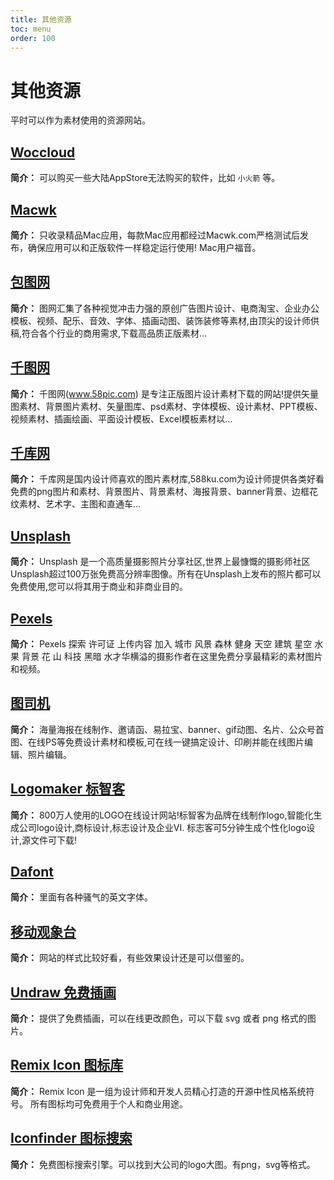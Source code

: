 ```yaml
---
title: 其他资源
toc: menu
order: 100
---
```


# 其他资源

平时可以作为素材使用的资源网站。

## [Woccloud](https://shop.woccloud.net/)

**简介：** 可以购买一些大陆AppStore无法购买的软件，比如 `小火箭` 等。

## [Macwk](https://macwk.com/)

**简介：** 只收录精品Mac应用，每款Mac应用都经过Macwk.com严格测试后发布，确保应用可以和正版软件一样稳定运行使用! Mac用户福音。

## [包图网](https://ibaotu.com/)

**简介：** 图网汇集了各种视觉冲击力强的原创广告图片设计、电商淘宝、企业办公模板、视频、配乐、音效、字体、插画动图、装饰装修等素材,由顶尖的设计师供稿,符合各个行业的商用需求,下载高品质正版素材...

## [千图网](https://www.58pic.com/)

**简介：** 千图网(www.58pic.com) 是专注正版图片设计素材下载的网站!提供矢量图素材、背景图片素材、矢量图库、psd素材、字体模板、设计素材、PPT模板、视频素材、插画绘画、平面设计模板、Excel模板素材以...

## [千库网](https://588ku.com/)

**简介：** 千库网是国内设计师喜欢的图片素材库,588ku.com为设计师提供各类好看免费的png图片和素材、背景图片、背景素材、海报背景、banner背景、边框花纹素材、艺术字、主图和直通车...

## [Unsplash](https://unsplash.com/)

**简介：** Unsplash 是一个高质量摄影照片分享社区,世界上最慷慨的摄影师社区Unsplash超过100万张免费高分辨率图像。所有在Unsplash上发布的照片都可以免费使用,您可以将其用于商业和非商业目的。

## [Pexels](https://www.pexels.com/zh-cn/)

**简介：** Pexels 探索 许可证 上传内容 加入 城市 风景 森林 健身 天空 建筑 星空 水果 背景 花 山 科技 黑暗 水才华横溢的摄影作者在这里免费分享最精彩的素材图片和视频。

## [图司机](https://www.tusij.com/)

**简介：** 海量海报在线制作、邀请函、易拉宝、banner、gif动图、名片、公众号首图、在线PS等免费设计素材和模板,可在线一键搞定设计、印刷并能在线图片编辑、照片编辑。

## [Logomaker 标智客](https://www.logomaker.com.cn/)

**简介：** 800万人使用的LOGO在线设计网站!标智客为品牌在线制作logo,智能化生成公司logo设计,商标设计,标志设计及企业VI. 标志客可5分钟生成个性化logo设计,源文件可下载!

## [Dafont](https://www.dafont.com/)

**简介：** 里面有各种骚气的英文字体。

## [移动观象台](http://mi.talkingdata.com/index.html)

**简介：** 网站的样式比较好看，有些效果设计还是可以借鉴的。

## [Undraw 免费插画](https://undraw.co/)

**简介：** 提供了免费插画，可以在线更改颜色，可以下载 svg 或者 png 格式的图片。

## [Remix Icon 图标库](http://remixicon.cn/)

**简介：** Remix Icon 是一组为设计师和开发人员精心打造的开源中性风格系统符号。
所有图标均可免费用于个人和商业用途。

## [Iconfinder 图标搜索](https://www.iconfinder.com/)

**简介：** 免费图标搜索引擎。可以找到大公司的logo大图。有png，svg等格式。

